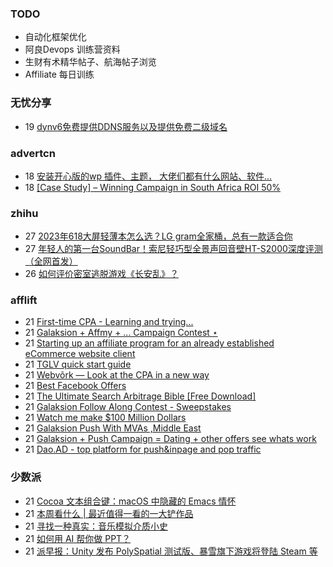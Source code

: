 ### TODO
-  自动化框架优化
-  阿良Devops 训练营资料
-  生财有术精华帖子、航海帖子浏览
-  Affiliate 每日训练

### 无忧分享
<!-- ruyo:START -->
-  19 [dynv6免费提供DDNS服务以及提供免费二级域名](https://51.ruyo.net/18430.html)<!-- ruyo:END -->

### advertcn
<!-- advertcn:START -->
-  18 [安装开心版的wp 插件、主题， 大佬们都有什么网站、软件...](https://www.advertcn.com/forum.php?mod=viewthread&tid=111253)
-  18 [[Case Study] – Winning Campaign in South Africa ROI 50%](https://www.advertcn.com/forum.php?mod=viewthread&tid=111251)<!-- advertcn:END -->

### zhihu
<!-- zhihu:START -->
-  27 [2023年618大屏轻薄本怎么选？LG gram全家桶，总有一款适合你](http://zhuanlan.zhihu.com/p/632641888?utm_campaign=rss&utm_medium=rss&utm_source=rss&utm_content=title)
-  27 [年轻人的第一台SoundBar！索尼轻巧型全景声回音壁HT-S2000深度评测（全网首发）](http://zhuanlan.zhihu.com/p/630990296?utm_campaign=rss&utm_medium=rss&utm_source=rss&utm_content=title)
-  26 [如何评价密室逃脱游戏《长安乱》？](http://www.zhihu.com/question/563950552/answer/3045961312?utm_campaign=rss&utm_medium=rss&utm_source=rss&utm_content=title)<!-- zhihu:END -->

### afflift
<!-- afflift:START -->
-  21 [First-time CPA - Learning and trying...](https://afflift.com/f/threads/first-time-cpa-learning-and-trying.11331/)
-  21 [Galaksion + Affmy + ...  Campaign Contest ⋆](https://afflift.com/f/threads/galaksion-affmy-campaign-contest-%E2%8B%86.11225/)
-  21 [Starting up an affiliate program for an already established eCommerce website client](https://afflift.com/f/threads/starting-up-an-affiliate-program-for-an-already-established-ecommerce-website-client.11306/)
-  21 [TGLV quick start guide](https://afflift.com/f/threads/tglv-quick-start-guide.11312/)
-  21 [Webvõrk — Look at the CPA in a new way](https://afflift.com/f/threads/webv%C3%B5rk-%E2%80%94-look-at-the-cpa-in-a-new-way.2820/)
-  21 [Best Facebook Offers](https://afflift.com/f/threads/best-facebook-offers.11304/)
-  21 [The Ultimate Search Arbitrage Bible [Free Download]](https://afflift.com/f/threads/the-ultimate-search-arbitrage-bible-free-download.10830/)
-  21 [Galaksion Follow Along Contest - Sweepstakes](https://afflift.com/f/threads/galaksion-follow-along-contest-sweepstakes.11314/)
-  21 [Watch me make $100 Million Dollars](https://afflift.com/f/threads/watch-me-make-100-million-dollars.10915/)
-  21 [Galaksion Push With MVAs ,Middle East](https://afflift.com/f/threads/galaksion-push-with-mvas-middle-east.11299/)
-  21 [Galaksion + Push Campaign = Dating + other offers see whats work](https://afflift.com/f/threads/galaksion-push-campaign-dating-other-offers-see-whats-work.11224/)
-  21 [Dao.AD - top platform for push&amp;inpage and pop traffic](https://afflift.com/f/threads/dao-ad-top-platform-for-push-inpage-and-pop-traffic.5708/)<!-- afflift:END -->

### 少数派
<!-- sspai:START -->
-  21 [Cocoa 文本组合键：macOS 中隐藏的 Emacs 情怀](https://sspai.com/prime/story/cocoa-text-keybindings)
-  21 [本周看什么 | 最近值得一看的一大铲作品](https://sspai.com/post/81361)
-  21 [寻找一种真实：音乐模拟介质小史](https://sspai.com/post/81162)
-  21 [如何用 AI 帮你做 PPT？](https://sspai.com/post/81124)
-  21 [派早报：Unity 发布 PolySpatial 测试版、暴雪旗下游戏将登陆 Steam 等](https://sspai.com/post/81340)<!-- sspai:END -->
